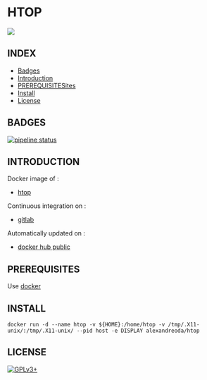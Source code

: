 # HTOP

<img src="https://hisham.hm/htop/htop-logo.png" />


## INDEX

- [Badges](#BADGES)
- [Introduction](#INTRODUCTION)
- [PREREQUISITESites](#PREREQUISITESITES)
- [Install](#INSTALL)
- [License](#LICENSE)


## BADGES

[![pipeline status](https://gitlab.com/oda-alexandre/htop/badges/master/pipeline.svg)](https://gitlab.com/oda-alexandre/htop/commits/master)


## INTRODUCTION

Docker image of :

- [htop](https://hisham.hm/htop)

Continuous integration on :

- [gitlab](https://gitlab.com/oda-alexandre/htop/pipelines)

Automatically updated on :

- [docker hub public](https://hub.docker.com/r/alexandreoda/htop)


## PREREQUISITES

Use [docker](https://www.docker.com)


## INSTALL

```
docker run -d --name htop -v ${HOME}:/home/htop -v /tmp/.X11-unix/:/tmp/.X11-unix/ --pid host -e DISPLAY alexandreoda/htop
```


## LICENSE

[![GPLv3+](http://gplv3.fsf.org/gplv3-127x51.png)](https://gitlab.com/oda-alexandre/htop/blob/master/LICENSE)
